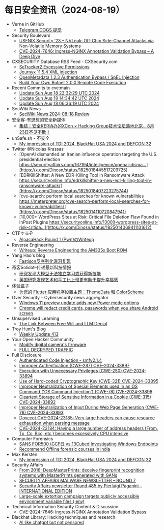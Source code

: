 # 每日安全资讯（2024-08-19）

- Verne in GitHub
  - [Telegram DOGS 提现](https://blog.einverne.info/post/2024/08/telegram-dogs-token.html)
- Security Boulevard
  - [USENIX Security ’23 – NVLeak: Off-Chip Side-Channel Attacks via Non-Volatile Memory Systems](https://securityboulevard.com/2024/08/usenix-security-23-nvleak-off-chip-side-channel-attacks-via-non-volatile-memory-systems/)
  - [CVE-2024-7646: Ingress-NGINX Annotation Validation Bypass – A Deep Dive](https://securityboulevard.com/2024/08/cve-2024-7646-ingress-nginx-annotation-validation-bypass-a-deep-dive/)
- CXSECURITY Database RSS Feed - CXSecurity.com
  - [SeTracker2 Excessive Permissions](https://cxsecurity.com/issue/WLB-2024080027)
  - [Journyx 11.5.4 XML Injection](https://cxsecurity.com/issue/WLB-2024080026)
  - [OpenMetadata 1.2.3 Authentication Bypass / SpEL Injection](https://cxsecurity.com/issue/WLB-2024080025)
  - [Build Your Own Botnet 2.0.0 Remote Code Execution](https://cxsecurity.com/issue/WLB-2024080024)
- Recent Commits to cve:main
  - [Update Sun Aug 18 22:32:29 UTC 2024](https://github.com/trickest/cve/commit/b425ba0b31b86b9ea7fefd833e88707d338d60ef)
  - [Update Sun Aug 18 14:34:42 UTC 2024](https://github.com/trickest/cve/commit/34679f4693fd0982bcae28e170e809af1146e808)
  - [Update Sun Aug 18 06:36:19 UTC 2024](https://github.com/trickest/cve/commit/99889b82ca58811785940deee7ceec9cf1f4e668)
- SecWiki News
  - [SecWiki News 2024-08-18 Review](http://www.sec-wiki.com/?2024-08-18)
- 安全客-有思想的安全新媒体
  - [集结｜安全KER协办的XCon × Hacking Group技术论坛落地北京，8月23日不见不散！](https://www.anquanke.com/post/id/299233)
- unSafe.sh - 不安全
  - [My impression of TDI 2024, BlackHat USA 2024 and DEFCON 32](https://buaq.net/go-256803.html)
- Twitter @Nicolas Krassas
  - [OpenAI dismantled an Iranian influence operation targeting the U.S. presidential election https://securityaffairs.com/167194/intelligence/openai-disma...](https://x.com/Dinosn/status/1825018445517209725)
  - [EDRKillShifter: A New EDR-Killing Tool in Ransomware Attack https://securityonline.info/edrkillshifter-a-new-edr-killing-tool-in-ransomware-attack/](https://x.com/Dinosn/status/1825018407223275744)
  - [cve-search: perform local searches for known vulnerabilities https://meterpreter.org/cve-search-perform-local-searches-for-known-vulnerabilities/](https://x.com/Dinosn/status/1825014110720847941)
  - [10,000+ WordPress Sites at Risk: Critical File Deletion Flaw Found in InPost Plugins https://securityonline.info/10000-wordpress-sites-at-risk-critica...](https://x.com/Dinosn/status/1825014069411131612)
- CTFするぞ
  - [AlpacaHack Round 1 (Pwn)のWriteup](https://ptr-yudai.hatenablog.com/entry/2024/08/19/035647)
- Reverse Engineering
  - [Writeup: Reverse Engineering the AM335x Boot ROM](https://www.reddit.com/r/ReverseEngineering/comments/1evk0ht/writeup_reverse_engineering_the_am335x_boot_rom/)
- Yang Hao's blog
  - [Fastjson反序列化漏洞复现](https://yanghaoi.github.io/2024/08/18/fastjson-lou-dong-chang-jian-wa-jue-he-li-yong-fang-fa/)
- 奇客Solidot–传递最新科技情报
  - [研究发现大模型无法独立学习或获得新技能](https://www.solidot.org/story?sid=79009)
  - [英国研究发现艺术和手工比上班更有助于提升幸福感](https://www.solidot.org/story?sid=79008)
- 体验盒子
  - [为您的 Flutter 应用程序设置主题：ThemeData 和 ColorScheme](https://www.uedbox.com/post/69692/)
- Over Security - Cybersecurity news aggregator
  - [Windows 11 preview update adds new Power mode options](https://www.bleepingcomputer.com/news/microsoft/windows-11-preview-update-adds-new-power-mode-options/)
  - [Chrome will redact credit cards, passwords when you share Android screen](https://www.bleepingcomputer.com/news/google/chrome-will-redact-credit-cards-passwords-when-you-share-android-screen/)
- Unsupervised Learning
  - [The Link Between Free Will and LLM Denial](https://danielmiessler.com/p/free-will-llms)
- Troy Hunt's Blog
  - [Weekly Update 413](https://www.troyhunt.com/weekly-update-413/)
- Your Open Hacker Community
  - [Modify digital camera's firmware](https://www.reddit.com/r/HowToHack/comments/1euw6d3/modify_digital_cameras_firmware/)
  - [FULL DECRYPED TRAFFIC](https://www.reddit.com/r/HowToHack/comments/1ev7aii/full_decryped_traffic/)
- Full Disclosure
  - [Authenticated Code Injection - smfv2.1.4](https://seclists.org/fulldisclosure/2024/Aug/25)
  - [Improper Authentication (CWE-287) CVE-2024-33897](https://seclists.org/fulldisclosure/2024/Aug/24)
  - [Execution with Unnecessary Privileges (CWE-250) CVE-2024-33894](https://seclists.org/fulldisclosure/2024/Aug/23)
  - [Use of Hard-coded Cryptographic Key (CWE-321) CVE-2024-33895](https://seclists.org/fulldisclosure/2024/Aug/22)
  - [Improper Neutralization of Special Elements used in an OS Command ('OS Command Injection') (CWE-78) CVE-2024-33896](https://seclists.org/fulldisclosure/2024/Aug/21)
  - [Cleartext Storage of Sensitive Information in a Cookie (CWE-315) CVE-2024-33892](https://seclists.org/fulldisclosure/2024/Aug/20)
  - [Improper Neutralization of Input During Web Page Generation (CWE-79) CVE-2024-33893](https://seclists.org/fulldisclosure/2024/Aug/19)
  - [Dovecot CVE-2024-23185: Very large headers can cause resource exhaustion when parsing message](https://seclists.org/fulldisclosure/2024/Aug/18)
  - [CVE-2024-23184: Having a large number of address headers (From, To, Cc, Bcc, etc.) becomes excessively CPU intensive](https://seclists.org/fulldisclosure/2024/Aug/17)
- Computer Forensics
  - [SANS FOR500 (GCFE) vs 13Cubed Investigating Windows Endpoints](https://www.reddit.com/r/computerforensics/comments/1evlmr0/sans_for500_gcfe_vs_13cubed_investigating_windows/)
  - [Recommend Offline forensic courses in india](https://www.reddit.com/r/computerforensics/comments/1ev470b/recommend_offline_forensic_courses_in_india/)
- Max Kersten
  - [My impression of TDI 2024, BlackHat USA 2024 and DEFCON 32](https://maxkersten.nl/2024/08/18/my-impression-of-tdi-2024-blackhat-usa-2024-and-defcon-32/)
- Security Affairs
  - [From 2018: DeepMasterPrints: deceive fingerprint recognition systems with MasterPrints generated with GANs](https://securityaffairs.com/167219/hacking/deepmasterprints-deceive-fingerprint-recognition-systems-with-masterprints.html)
  - [SECURITY AFFAIRS MALWARE NEWSLETTER – ROUND 7](https://securityaffairs.com/167213/malware/security-affairs-malware-newsletter-round-7.html)
  - [Security Affairs newsletter Round 485 by Pierluigi Paganini – INTERNATIONAL EDITION](https://securityaffairs.com/167207/breaking-news/security-affairs-newsletter-round-485-by-pierluigi-paganini-international-edition.html)
  - [Large-scale extortion campaign targets publicly accessible environment variable files (.env)](https://securityaffairs.com/167180/cyber-crime/extortion-campaign-environment-variable-files.html)
- Technical Information Security Content & Discussion
  - [CVE-2024-7646: Ingress-NGINX Annotation Validation Bypass](https://www.reddit.com/r/netsec/comments/1evc7uq/cve20247646_ingressnginx_annotation_validation/)
- Blackhat Library: Hacking techniques and research
  - [AI like chatgpt but not censored](https://www.reddit.com/r/blackhat/comments/1evftl0/ai_like_chatgpt_but_not_censored/)
